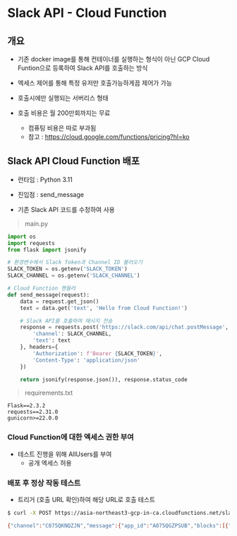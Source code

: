 # Slack API - Cloud Function

## 개요 
- 기존 docker image를 통해 컨테이너를 실행하는 형식이 아닌 GCP Cloud Funtion으로 등록하여 Slack API를 호출하는 방식

- 엑세스 제어를 통해 특정 유저만 호출가능하게끔 제어가 가능 

- 호출시에만 실행되는 서버리스 형태

- 호출 비용은 월 200만회까지는 무료
    - 컴퓨팅 비용은 따로 부과됨
    - 참고 :  https://cloud.google.com/functions/pricing?hl=ko


## Slack API Cloud Function 배포 

- 런타임 : Python 3.11
- 진입점 : send_message

- 기존 Slack API 코드를 수정하여 사용
> main.py
```py
import os
import requests
from flask import jsonify

# 환경변수에서 Slack Token과 Channel ID 불러오기
SLACK_TOKEN = os.getenv('SLACK_TOKEN')
SLACK_CHANNEL = os.getenv('SLACK_CHANNEL')

# Cloud Function 핸들러
def send_message(request):
    data = request.get_json()
    text = data.get('text', 'Hello from Cloud Function!')

    # Slack API를 호출하여 메시지 전송
    response = requests.post('https://slack.com/api/chat.postMessage', json={
        'channel': SLACK_CHANNEL,
        'text': text
    }, headers={
        'Authorization': f'Bearer {SLACK_TOKEN}',
        'Content-Type': 'application/json'
    })

    return jsonify(response.json()), response.status_code

```
> requirements.txt
```
Flask==2.3.2
requests==2.31.0
gunicorn>=22.0.0
```

### Cloud Function에 대한 엑세스 권한 부여 

- 테스트 진행을 위해 AllUsers를 부여 
    - 공개 엑세스 허용


### 배포 후 정상 작동 테스트 
- 트리거 (호출 URL 확인)하여 해당 URL로 호출  테스트 

```sh
$ curl -X POST https://asia-northeast3-gcp-in-ca.cloudfunctions.net/slack-api -H "Content-Type: application/json" -d '{"text": "Hello from Cloud Function!"}'

{"channel":"C075QKNQZJN","message":{"app_id":"A075QGZPSUB","blocks":[{"block_id":"DA0","elements":[{"elements":[{"text":"Hello from Cloud Function!","type":"text"}],"type":"rich_text_section"}],"type":"rich_text"}],"bot_id":"B07Q9PEJZB2","bot_profile":{"app_id":"A075QGZPSUB","deleted":false,"icons":{"image_36":"https://a.slack-edge.com/80588/img/plugins/app/bot_36.png","image_48":"https://a.slack-edge.com/80588/img/plugins/app/bot_48.png","image_72":"https://a.slack-edge.com/80588/img/plugins/app/service_72.png"},"id":"B07Q9PEJZB2","name":"test-app","team_id":"T07639T5HFB","updated":1727680976},"team":"T07639T5HFB","text":"Hello from Cloud Function!","ts":"1727855635.534319","type":"message","user":"U076DDF2PHN"},"ok":true,"response_metadata":{"warnings":["missing_charset"]},"ts":"1727855635.534319","warning":"missing_charset"}
```